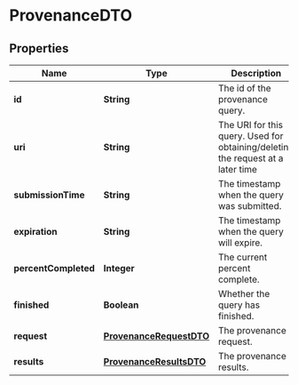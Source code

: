 
# ProvenanceDTO

## Properties
Name | Type | Description | Notes
------------ | ------------- | ------------- | -------------
**id** | **String** | The id of the provenance query. |  [optional]
**uri** | **String** | The URI for this query. Used for obtaining/deleting the request at a later time |  [optional]
**submissionTime** | **String** | The timestamp when the query was submitted. |  [optional]
**expiration** | **String** | The timestamp when the query will expire. |  [optional]
**percentCompleted** | **Integer** | The current percent complete. |  [optional]
**finished** | **Boolean** | Whether the query has finished. |  [optional]
**request** | [**ProvenanceRequestDTO**](ProvenanceRequestDTO.md) | The provenance request. |  [optional]
**results** | [**ProvenanceResultsDTO**](ProvenanceResultsDTO.md) | The provenance results. |  [optional]



